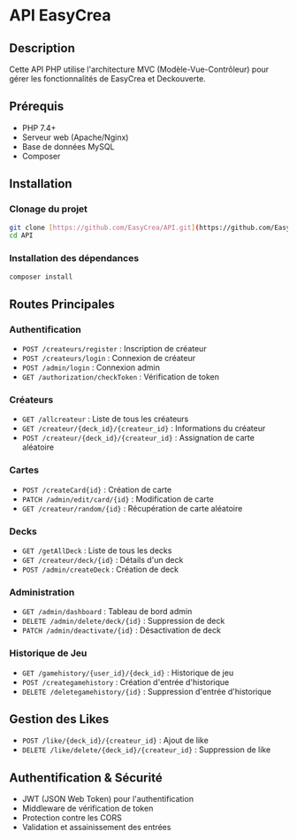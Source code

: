 # API EasyCrea

## Description
Cette API PHP utilise l'architecture MVC (Modèle-Vue-Contrôleur) pour gérer les fonctionnalités de EasyCrea et Deckouverte.

## Prérequis
- PHP 7.4+
- Serveur web (Apache/Nginx)
- Base de données MySQL
- Composer

## Installation

### Clonage du projet
```bash
git clone [https://github.com/EasyCrea/API.git](https://github.com/EasyCrea/DeckApi)
cd API
```

### Installation des dépendances
```bash
composer install
```

## Routes Principales

### Authentification
- `POST /createurs/register` : Inscription de créateur
- `POST /createurs/login` : Connexion de créateur
- `POST /admin/login` : Connexion admin
- `GET /authorization/checkToken` : Vérification de token

### Créateurs
- `GET /allcreateur` : Liste de tous les créateurs
- `GET /createur/{deck_id}/{createur_id}` : Informations du créateur
- `POST /createur/{deck_id}/{createur_id}` : Assignation de carte aléatoire

### Cartes
- `POST /createCard{id}` : Création de carte
- `PATCH /admin/edit/card/{id}` : Modification de carte
- `GET /createur/random/{id}` : Récupération de carte aléatoire

### Decks
- `GET /getAllDeck` : Liste de tous les decks
- `GET /createur/deck/{id}` : Détails d'un deck
- `POST /admin/createDeck` : Création de deck

### Administration
- `GET /admin/dashboard` : Tableau de bord admin
- `DELETE /admin/delete/deck/{id}` : Suppression de deck
- `PATCH /admin/deactivate/{id}` : Désactivation de deck

### Historique de Jeu
- `GET /gamehistory/{user_id}/{deck_id}` : Historique de jeu
- `POST /creategamehistory` : Création d'entrée d'historique
- `DELETE /deletegamehistory/{id}` : Suppression d'entrée d'historique

## Gestion des Likes
- `POST /like/{deck_id}/{createur_id}` : Ajout de like
- `DELETE /like/delete/{deck_id}/{createur_id}` : Suppression de like

## Authentification & Sécurité
- JWT (JSON Web Token) pour l'authentification
- Middleware de vérification de token
- Protection contre les CORS
- Validation et assainissement des entrées
